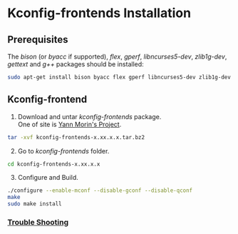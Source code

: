 # Kconfig-frontends Installation

## Prerequisites
The *bison* (or *byacc* if supported), *flex*, *gperf*, *libncurses5-dev*, *zlib1g-dev*, *gettext* and *g++* packages should be installed:
```bash
sudo apt-get install bison byacc flex gperf libncurses5-dev zlib1g-dev gettext g++
```

## Kconfig-frontend
1. Download and untar *kconfig-frontends* package.  
One of site is [Yann Morin's Project](http://ymorin.is-a-geek.org/projects/kconfig-frontends).
```bash
tar -xvf kconfig-frontends-x.xx.x.x.tar.bz2
```

2. Go to *kconfig-frontends* folder.
```bash
cd kconfig-frontends-x.xx.x.x
```

3. Configure and Build.
```bash
./configure --enable-mconf --disable-gconf --disable-qconf
make
sudo make install
```

### [Trouble Shooting](https://github.com/Samsung/TizenRT/blob/master/docs/TroubleShooting.md)
